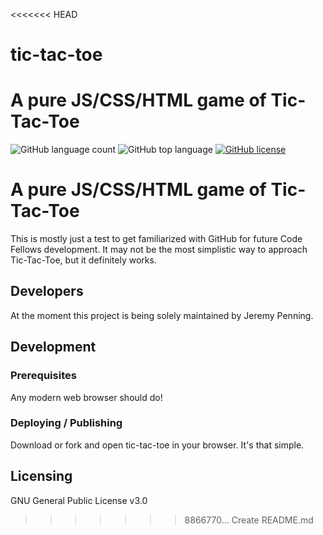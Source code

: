 <<<<<<< HEAD
# tic-tac-toe
A pure JS/CSS/HTML game of Tic-Tac-Toe
=======
![GitHub language count](https://img.shields.io/github/languages/count/pixeljava/tic-tac-toe) ![GitHub top language](https://img.shields.io/github/languages/top/pixeljava/tic-tac-toe) [![GitHub license](https://img.shields.io/badge/license-MIT-blue.svg?style=flat-square)](https://github.com/your/your-project/blob/master/LICENSE)
# A pure JS/CSS/HTML game of Tic-Tac-Toe

This is mostly just a test to get familiarized with GitHub for future Code Fellows development.
It may not be the most simplistic way to approach Tic-Tac-Toe, but it definitely works.

## Developers
At the moment this project is being solely maintained by Jeremy Penning.

## Development

### Prerequisites
Any modern web browser should do!

### Deploying / Publishing
Download or fork and open tic-tac-toe in your browser. It's that simple.

## Licensing
GNU General Public License v3.0
>>>>>>> 8866770... Create README.md
